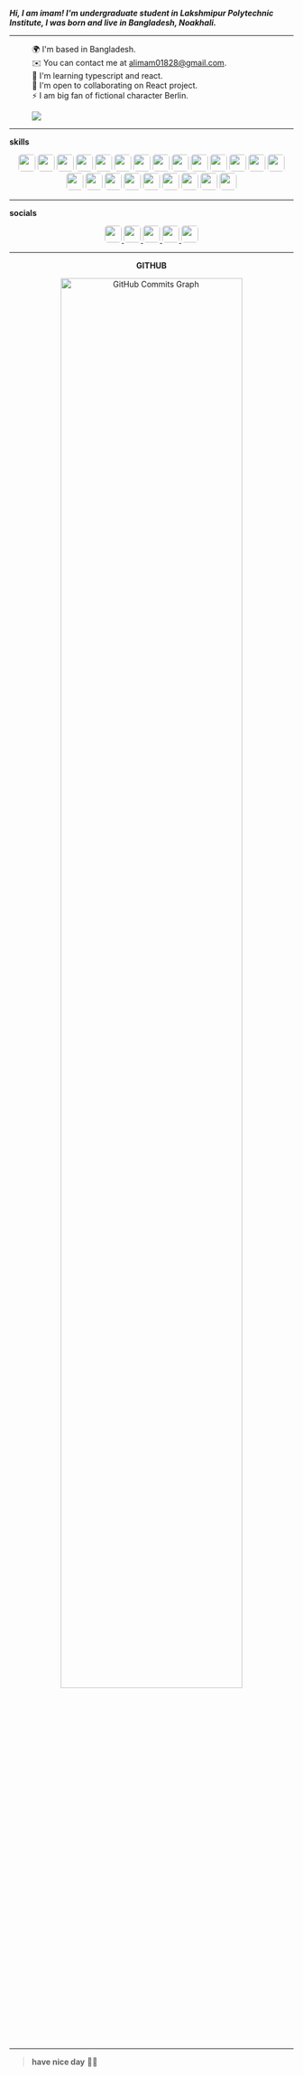 **_Hi, I am imam! I'm undergraduate student in Lakshmipur Polytechnic Institute, I was born and live in Bangladesh, Noakhali._**

<hr>

<dl>
<dd>🌍 I'm based in Bangladesh.</dd>
<dd>✉️ You can contact me at <a href="mailto:alimam01828@gmail.com">alimam01828@gmail.com</a>.</dd>
<dd>🧠 I'm learning typescript and react.
<dd>🤝 I'm open to collaborating on React project.</dd>
<dd>⚡ I am big fan of fictional character Berlin.</dd>
</dl>


<dl>
<dd><img src="https://img.shields.io/github/followers/al-imam?logo=github&style=for-the-badge&color=0891b2&labelColor=1c1917"></dd>
</dl>

<hr>

**<p align="left">skills</p>**

<p>
<div align="center">
  <img src="https://img.shields.io/badge/-JavaScript-F7DF1E?style=for-the-badge&logo=JavaScript&logoColor=F7DF1E&labelColor=282828" width="auto" height="30px" style="border-radius:5px">
  <img src="https://img.shields.io/badge/-typescript-3178C6?style=for-the-badge&logo=typescript&logoColor=3178C6&labelColor=282828" width="auto" height="30px" style="border-radius:5px">
  <img src="https://img.shields.io/badge/-node-339933?style=for-the-badge&logo=Node.js&logoColor=339933&labelColor=282828" width="auto" height="30px" style="border-radius:5px">
  <img src="https://img.shields.io/badge/-Python-3776AB?style=for-the-badge&logo=python&logoColor=3776AB&labelColor=282828" width="auto" height="30px" style="border-radius:5px">
  <img src="https://img.shields.io/badge/-HTML-E34F26?style=for-the-badge&logo=html5&logoColor=E34F26&labelColor=282828" width="auto" height="30px" style="border-radius:5px">
  <img src="https://img.shields.io/badge/-CSS3-1572B6?style=for-the-badge&logo=css3&logoColor=1572B6&labelColor=282828" width="auto" height="30px" style="border-radius:5px">
  <img src="https://img.shields.io/badge/-react-61DAFB?style=for-the-badge&logo=react&logoColor=61DAFB&labelColor=282828" width="auto" height="30px" style="border-radius:5px">
  <img src="https://img.shields.io/badge/-Tailwind CSS-06B6D4?style=for-the-badge&logo=tailwind css&logoColor=06B6D4&labelColor=282828" width="auto" height="30px" style="border-radius:5px">
  <img src="https://img.shields.io/badge/-postcss-DD3A0A?style=for-the-badge&logo=postcss&logoColor=DD3A0A&labelColor=282828" width="auto" height="30px" style="border-radius:5px">
  <img src="https://img.shields.io/badge/-sass-CC6699?style=for-the-badge&logo=sass&logoColor=CC6699&labelColor=282828" width="auto" height="30px" style="border-radius:5px">
  <img src="https://img.shields.io/badge/-bootstrap-7952B3?style=for-the-badge&logo=Bootstrap&logoColor=7952B3&labelColor=282828" width="auto" height="30px" style="border-radius:5px">
  <img src="https://img.shields.io/badge/-jss-F7DF1E?style=for-the-badge&logo=jss&logoColor=F7DF1E&labelColor=282828" width="auto" height="30px" style="border-radius:5px">
  <img src="https://img.shields.io/badge/-zustand-CC2936?style=for-the-badge&logo=Zotero&logoColor=CC2936&labelColor=282828" width="auto" height="30px" style="border-radius:5px">
  <img src="https://img.shields.io/badge/-webpack-8DD6F9?style=for-the-badge&logo=webpack&logoColor=8DD6F9&labelColor=282828" width="auto" height="30px" style="border-radius:5px">
  <img src="https://img.shields.io/badge/-babel-F9DC3E?style=for-the-badge&logo=babel&logoColor=F9DC3E&labelColor=282828" width="auto" height="30px" style="border-radius:5px">
  <img src="https://img.shields.io/badge/-express js-000?style=for-the-badge&logo=express&logoColor=fff&labelColor=282828" width="auto" height="30px" style="border-radius:5px">
  <img src="https://img.shields.io/badge/-npm-CB3837?style=for-the-badge&logo=npm&logoColor=CB3837&labelColor=282828" width="auto" height="30px" style="border-radius:5px">
  <img src="https://img.shields.io/badge/-yarn-2C8EBB?style=for-the-badge&logo=yarn&logoColor=2C8EBB&labelColor=282828" width="auto" height="30px" style="border-radius:5px">
  <img src="https://img.shields.io/badge/-mongodb-47A248?style=for-the-badge&logo=mongodb&logoColor=47A248&labelColor=282828" width="auto" height="30px" style="border-radius:5px">
  <img src="https://img.shields.io/badge/-git-F05032?style=for-the-badge&logo=git&logoColor=F05032&labelColor=282828" width="auto" height="30px" style="border-radius:5px">
  <img src="https://img.shields.io/badge/-github-181717?style=for-the-badge&logo=github&logoColor=fff&labelColor=282828" width="auto" height="30px" style="border-radius:5px">
  <img src="https://img.shields.io/badge/-vs code-007ACC?style=for-the-badge&logo=visual studio code&logoColor=007ACC&labelColor=282828" width="auto" height="30px" style="border-radius:5px">
  <img src="https://img.shields.io/badge/-Bash-000?style=for-the-badge&logo=iTerm2&logoColor=fff&labelColor=282828" width="auto" height="30px" style="border-radius:5px">
</div>
</p>

<hr>

**<p align="left">socials</p>**

<p>
<div align="center">
<a href="https://discord.com/users/nirob_69" target="_blank" rel="noreferrer">
  <img src="https://img.shields.io/badge/-discord-5865F2?style=for-the-badge&logo=discord&logoColor=5865F2&labelColor=282828" width="auto" height="30px" style="border-radius:5px" />
</a>
<a href="https://www.facebook.com/alimam.nirob" target="_blank" rel="noreferrer">
  <img src="https://img.shields.io/badge/-facebook-1877F2?style=for-the-badge&logo=facebook&logoColor=1877F2&labelColor=282828" width="auto" height="30px" style="border-radius:5px" />
</a>
<a href="https://www.github.com/al-imam" target="_blank" rel="noreferrer">
  <img src="https://img.shields.io/badge/-github-181717?style=for-the-badge&logo=github&logoColor=fff&labelColor=282828" width="auto" height="30px" style="border-radius:5px" />
</a>
<a href="http://www.instagram.com/al_imam_x" target="_blank" rel="noreferrer">
  <img src="https://img.shields.io/badge/-Instagram-E4405F?style=for-the-badge&logo=Instagram&logoColor=E4405F&labelColor=282828" width="auto" height="30px" style="border-radius:5px" />
</a>           
<a href="https://www.linkedin.com/in/alimam" target="_blank" rel="noreferrer">
  <img src="https://img.shields.io/badge/-LinkedIn-0A66C2?style=for-the-badge&logo=LinkedIn&logoColor=0A66C2&labelColor=282828" width="auto" height="30px" style="border-radius:5px" />
</a>
</div>
</p>

<hr>

**<p align="center">GITHUB</p>**

<div width="100%" align="center">
<a href="http://www.github.com/al-imam" >
<img width="80%" src="https://activity-graph.herokuapp.com/graph?username=al-imam&bg_color=1c1917&color=ffffff&line=0891b2&point=ffffff&area_color=1c1917&area=true&hide_border=true&custom_title=GitHub%20Commits%20Graph" alt="GitHub Commits Graph" />
</a>
</div>

<hr>

> **have nice day** 💖✨
